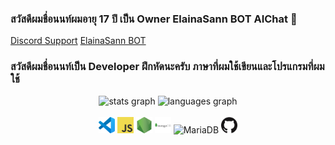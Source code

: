 ### สวัสดีผมชื่อนนท์ผมอายุ 17 ปี เป็น Owner ElainaSann BOT AIChat 👋

[Discord Support](https://discord.gg/8vsJZDYk8d)
[ElainaSann BOT](https://discord.com/api/oauth2/authorize?client_id=914008826301272094&scope=bot+applications.commands&permissions=2147483656)

### สวัสดีผมชื่อนนท์เป็น Developer ฝึกหัดนะครับ ภาษาที่ผมใช้เขียนและโปรแกรมที่ผมใช้


<div align="center">
  <img src="https://github-readme-stats.vercel.app/api?username=MikihinaSann&count_private=true&show_icons=true&theme=radical" height="150" alt="stats graph"  />
  <img src="https://github-readme-stats.vercel.app/api/top-langs?locale=en&hide_title=false&layout=compact&card_width=320&langs_count=5&theme=radical&hide_border=false&username=MikihinaSann" height="150" alt="languages graph"  />
</div>
<br>
<div align="center">
  <img alt="Visual Studio Code" width="26px" src="https://raw.githubusercontent.com/github/explore/80688e429a7d4ef2fca1e82350fe8e3517d3494d/topics/visual-studio-code/visual-studio-code.png" />
  <img alt="JavaScript" width="26px" src="https://raw.githubusercontent.com/github/explore/80688e429a7d4ef2fca1e82350fe8e3517d3494d/topics/javascript/javascript.png" />
  <img alt="Node.js" width="26px" src="https://raw.githubusercontent.com/github/explore/80688e429a7d4ef2fca1e82350fe8e3517d3494d/topics/nodejs/nodejs.png" />
  <img alt="MongoDB" width="26px" src="https://raw.githubusercontent.com/github/explore/80688e429a7d4ef2fca1e82350fe8e3517d3494d/topics/mongodb/mongodb.png" />
  <img alt="MariaDB" width="26px" src="https://mariadb.com/wp-content/webp-express/webp-images/doc-root/wp-content/uploads/2019/11/mariadb-logo-vert_black-transparent-300x245.png.webp" />
  <img alt="GitHub" width="26px" src="https://raw.githubusercontent.com/github/explore/78df643247d429f6cc873026c0622819ad797942/topics/github/github.png" />
</div>

